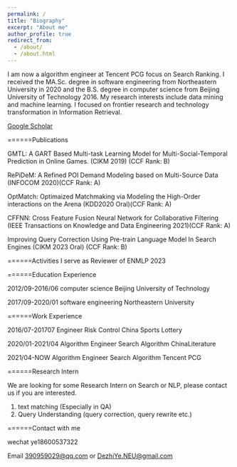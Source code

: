 ```yaml
---
permalink: /
title: "Biography"
excerpt: "About me"
author_profile: true
redirect_from: 
  - /about/
  - /about.html
---
```


I am now a algorithm engineer at Tencent PCG focus on Search Ranking. I received the MA.Sc. degree in software engineering from Northeastern University in 2020 and the B.S. degree in computer science from Beijing University of Technology 2016. My research interests include data mining and machine learning. I focused on frontier research and technology transformation in Information Retrieval.


[Google Scholar](https://scholar.google.com/citations?hl=zh-CN&user=0DRNbaIAAAAJ)

======Publications

GMTL: A GART Based Multi-task Learning Model for Multi-Social-Temporal Prediction in Online Games.  (CIKM 2019) (CCF Rank: B)

RePiDeM: A Refined POI Demand Modeling based on Multi-Source Data (INFOCOM 2020)(CCF Rank: A)

OptMatch: Optimaized Matchmaking via Modeling the High-Order interactions on the Arena (KDD2020 Oral)(CCF Rank: A)

CFFNN: Cross Feature Fusion Neural Network for Collaborative Filtering (IEEE Transactions on Knowledge and Data Engineering 2021)(CCF Rank: A)

Improving Query Correction Using Pre-train Language Model In Search Engines (CIKM 2023 Oral) (CCF Rank: B)


======Activities
I serve as Reviewer of ENMLP 2023


======Education Experience

2012/09-2016/06  computer science      Beijing University of Technology  

2017/09-2020/01  software engineering  Northeastern University


======Work Experience

2016/07-201707    Engineer                Risk Control         China Sports Lottery

2020/01-2021/04  Algorithm Engineer       Search Algorithm      ChinaLiterature

2021/04-NOW      Algorithm Engineer       Search Algorithm      Tencent PCG

======Research Intern

We are looking for some Research Intern on Search or NLP, please contact us if you are interested.

1. text matching (Especially in QA)
2. Query Understanding (query correction, query rewrite etc.)


======Contact with me

wechat  ye18600537322

Email 390959029@qq.com or DezhiYe.NEU@gmail.com

